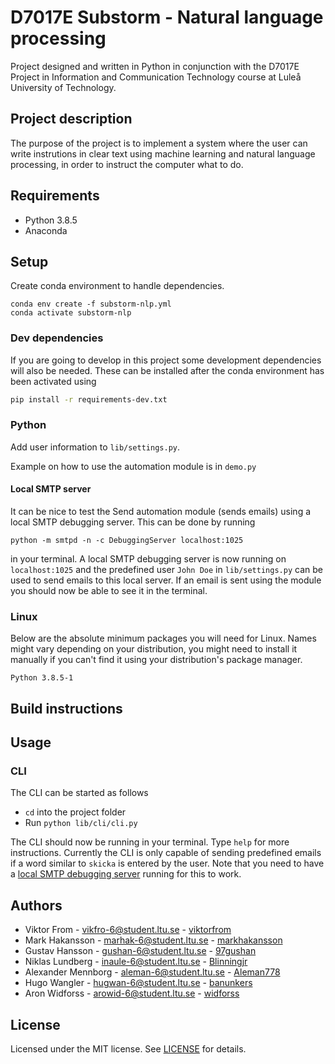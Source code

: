 # D7017E Substorm - Natural language processing

Project designed and written in Python in conjunction with the D7017E Project in Information and Communication Technology course at Luleå University of Technology.

## Project description

The purpose of the project is to implement a system where the user can write instrutions in clear text using machine learning and natural language processing, in order to instruct the computer what to do.

## Requirements

- Python 3.8.5
- Anaconda

## Setup

Create conda environment to handle dependencies.

    conda env create -f substorm-nlp.yml
    conda activate substorm-nlp

### Dev dependencies

If you are going to develop in this project some development dependencies will also be needed. These can be installed after the conda environment has been activated using

```bash
pip install -r requirements-dev.txt
```

### Python

Add user information to `lib/settings.py`.

Example on how to use the automation module is in `demo.py`

#### Local SMTP server

It can be nice to test the Send automation module (sends emails) using a local SMTP debugging server. This can be done by running

```
python -m smtpd -n -c DebuggingServer localhost:1025
```

in your terminal. A local SMTP debugging server is now running on `localhost:1025` and the predefined user `John Doe` in `lib/settings.py` can be used to send emails to this local server. If an email is sent using the module you should now be able to see it in the terminal.

### Linux

Below are the absolute minimum packages you will need for Linux. Names might vary depending on your distribution, you might need to install it manually if you can't find it using your distribution's package manager.

```
Python 3.8.5-1
```

## Build instructions

## Usage

### CLI

The CLI can be started as follows

- `cd` into the project folder
- Run `python lib/cli/cli.py`

The CLI should now be running in your terminal. Type `help` for more instructions. Currently the CLI is only capable of sending predefined emails if a word similar to `skicka` is entered by the user. Note that you need to have a [local SMTP debugging server](https://github.com/rpa-tomorrow/substorm-nlp/tree/cli-call-automation#local-smtp-server) running for this to work.

## Authors

- Viktor From - vikfro-6@student.ltu.se - [viktorfrom](https://github.com/viktorfrom)
- Mark Hakansson - marhak-6@student.ltu.se - [markhakansson](https://github.com/markhakansson)
- Gustav Hansson - gushan-6@student.ltu.se - [97gushan](https://github.com/97gushan)
- Niklas Lundberg - inaule-6@student.ltu.se - [Blinningjr](https://github.com/Blinningjr)
- Alexander Mennborg - aleman-6@student.ltu.se - [Aleman778](https://github.com/Aleman778)
- Hugo Wangler - hugwan-6@student.ltu.se - [banunkers](https://github.com/banunkers)
- Aron Widforss - arowid-6@student.ltu.se - [widforss](https://github.com/widforss)

## License

Licensed under the MIT license. See [LICENSE](LICENSE) for details.
